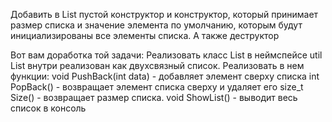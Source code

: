 Добавить в List пустой конструктор и конструктор, который принимает 
размер списка и значение элемента по умолчанию, которым будут инициализированы все 
элементы списка. А также деструктор

Вот вам доработка той задачи:
Реализовать класс List в неймспейсе util
List внутри реализован как двухсвязный список.
Реализовать в нем функции:
void PushBack(int data) - добавляет элемент сверху списка
int PopBack() - возвращает элемент списка сверху и удаляет его
size_t Size() - возвращает размер списка.
void ShowList() - выводит весь список в консоль